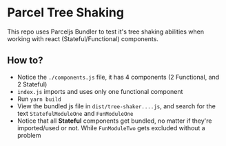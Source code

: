 # Parcel Tree Shaking

This repo uses Parceljs Bundler to test it's tree shaking abilities when working with react (Stateful/Functional) components.

## How to?

- Notice the `./components.js` file, it has 4 components (2 Functional, and 2 Stateful)
- `index.js` imports and uses only one functional component
- Run `yarn build` 
- View the bundled js file in `dist/tree-shaker....js`, and search for the text `StatefulModuleOne` and `FunModuleOne`
- Notice that all **Stateful** components get bundled, no matter if they're imported/used or not. While `FunModuleTwo` gets excluded without a problem
